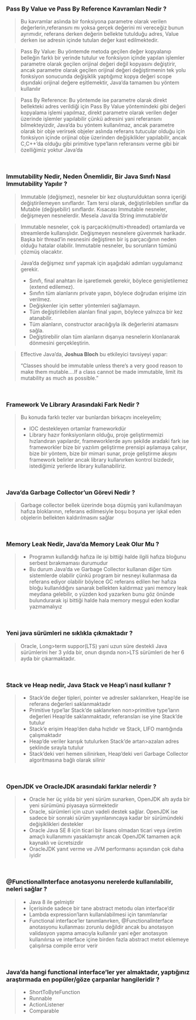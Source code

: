 ### **Pass By Value ve Pass By Reference Kavramları Nedir ?**
>	Bu kavramlar aslında bir fonksiyona parametre olarak verilen değerlerin,referansını mı yoksa gerçek değerini mi vereceğiz bunun ayrımıdır, referans derken değerin bellekte tutulduğu adres, Value derken ise adresin içinde tutulan değer kast edilmektedir.

>	Pass By Value: Bu yöntemde metoda geçilen değer kopyalanıp belleğin farklı bir yerinde tutulur ve fonksiyon içinde yapılan işlemler parametre olarak geçilen orijinal değeri değil kopyasını değiştirir, ancak parametre olarak geçilen orijinal değeri değiştirmenin tek yolu fonksiyon sonucunda değişiklik yaptığımız kopya değeri scope dışındaki orijinal değere eşitlemektir, Java’da tamamen bu yöntem kullanılır

>	Pass By Reference: Bu yöntemde ise parametre olarak direkt bellekteki adres verildiği için Pass By Value yöntemindeki gibi değeri kopyalama işlemi yapılmaz, direkt parametre olarak verilen değer üzerinde işlemler yapılabilir çünkü adresini yani referansını bilmekteyizdir, Java’da bu yöntem kullanılmaz, ancak parametre olarak bir obje verirsek objeler aslında referans tutucular olduğu için fonksiyon içinde orijinal obje üzerinden değişiklikler yapılabilir, ancak C,C++’da olduğu gibi primitive type’ların referansını verme gibi bir özelliğimiz yoktur Java’da

<br/>

### **Immutability Nedir, Neden Önemlidir, Bir Java Sınıfı Nasıl  Immutability Yapılır ?**
>	Immutable (değişmez), nesneler bir kez oluşturulduktan sonra içeriği değiştirilemeyen sınıflardır. Tam tersi olarak, değiştirilebilen sınıflar da Mutable (değişebilir) sınıflardır. Kısacası Immutable nesneler, değişmeyen nesnelerdir. Mesela Java’da String immutable’dır

>	Immutable nesneler, çok iş parçacıklı(multi>threaded) ortamlarda ve streamlerde kullanışlıdır. Değişmeyen nesnelere güvenmek harikadır. Başka bir thread’in nesnesini değiştiren bir iş parçacığının neden olduğu hatalar olabilir. Immutable nesneler, bu sorunların tümünü çözmüş olacaktır.

>	Java’da değişmez sınıf yapmak için aşağıdaki adımları uygulamanız gerekir.
> -	Sınıfı, final anahtarı ile işaretlemek gerekir, böylece genişletilemez (extend edilemez).
> -	Sınıfın tüm alanlarını private yapın, böylece doğrudan erişime izin verilmez.
> -	Değişkenler için setter yöntemleri sağlamayın.
> -	Tüm değiştirilebilen alanları final yapın, böylece yalnızca bir kez atanabilir.
> -	Tüm alanların, constructor aracılığıyla ilk değerlerini atamasını sağla.
> -	Değiştirebilir olan tüm alanların dışarıya nesnelerin klonlanarak dönmesini gerçekleştirin.

> Effective Java’da, **Joshua Bloch** bu etkileyici tavsiyeyi yapar:
> <p>“Classes should be immutable unless there’s a very good reason to make them mutable….If a class cannot be made immutable, limit its mutability as much as possible.”</p>

<br/>

### **Framework Ve Library Arasındaki Fark Nedir ?**
>	Bu konuda farklı tezler var bunlardan birkaçını inceleyelim;
> -	IOC destekleyen ortamlar frameworkdür
> -	Library hazır fonksiyonların olduğu, proje geliştirmemizi hızlandıran yapılardır, frameworklerde aynı şekilde aradaki fark ise frameworkler bize bir yazılım geliştirme prensipi aşılamaya çalışır, bize bir yöntem, bize bir mimari sunar, proje geliştirme akışını framework belirler ancak library kullanırken kontrol bizdedir, istediğimiz yerlerde library kullanabiliriz.

<br/>

### **Java’da Garbage Collector’un Görevi Nedir ?**
>	Garbage collector bellek üzerinde boşa düşmüş yani kullanılmayan hafıza bloklarının, referans edilmesiyle boşu boşuna yer işkal eden objelerin bellekten kaldırılmasını sağlar

<br/>

### **Memory Leak Nedir, Java’da Memory Leak Olur Mu ?**
> -	Programın kullandığı hafıza ile işi bittiği halde ilgili hafıza bloğunu serbest bırakmaması durumudur
> -	Bu durum Java’da ve Garbage Collector kullanan diğer tüm sistemlerde olabilir çünkü program bir nesneyi kullanmasa da referans ediyor olabilir böylece GC referans edilen her hafıza bloğu kullanıldığını sanarak bellekten kaldırmaz yani memory leak meydana gelebilir, o yüzden kod yazarken bunu göz önünde bulundurarak işi bittiği halde hala memory meşgul eden kodlar yazmamalıyız

<br/>

### **Yeni java sürümleri ne sıklıkla çıkmaktadır ?**
>	Oracle, Long>term suppor(LTS) yani uzun süre destekli Java sürümlerini her 3 yılda bir, onun dışında non>LTS sürümleri de her 6 ayda bir çıkarmaktadır.

<br/>

### **Stack ve Heap nedir, Java Stack ve Heap’i nasıl kullanır ?**
> -	Stack’de değer tipleri, pointer ve adresler saklanırken, Heap’de ise referans değerleri saklanmaktadır
> -	Primitive type’lar Stack’de saklanırken non>primitive type’ların değerleri Heap’de saklanmaktadır, referansları ise yine Stack’de tutulur
> -	Stack’e erişim Heap’den daha hızlıdır ve Stack, LIFO mantığında çalışmaktadır
> -	Heap’de veriler karışık tutulurken Stack’de artan>azalan adres şeklinde sırayla tutulur
> -	Stack’deki veri hemen silinirken, Heap’deki veri Garbage Collector algoritmasına bağlı olarak silinir

<br/>

### **OpenJDK ve OracleJDK arasındaki farklar nelerdir ?**
> -	Oracle her üç yılda bir yeni sürüm sunarken, OpenJDK altı ayda bir yeni sürümünü piyasaya sürmektedir
> -	Oracle, sürümleri için uzun vadeli destek sağlar. OpenJDK ise sadece bir sonraki sürüm yayınlanıncaya kadar bir sürümündeki değişiklikleri destekler
> -	Oracle Java SE 8 için ticari bir lisans olmadan ticari veya üretim amaçlı kullanımını yasaklamıştır ancak OpenJDK tamamen açık kaynaklı ve ücretsizdir
> -	OracleJDK yanıt verme ve JVM performansı açısından çok daha iyidir

<br/>

### **@FunctionalInterface anotasyonu nerelerde kullanılabilir, neleri sağlar ?**
> -	Java 8 ile gelmiştir
> -	İçerisinde sadece bir tane abstract metodu olan interface’dir
> -	Lambda expression’ların kullanılabilmesi için tanımlanırlar
> -	Functional interface’ler tanımlanırken, @FunctionalInterface anotasyonu kullanması zorunlu değildir ancak bu anotasyon validasyon yapma amacıyla kullanılır yani eğer anotasyon kullanılırsa ve interface içine birden fazla abstract metot eklemeye çalışılırsa compile error verir

<br/>

### **Java’da hangi functional interface’ler yer almaktadır, yaptığınız araştırmada en popüler/göze çarpanlar hangileridir ?**
> -	ShortToByteFunction
> -	Runnable
> -	ActionListener
> -	Comparable
